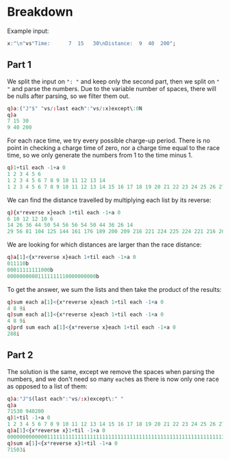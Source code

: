 # Breakdown

Example input:
```q
x:"\n"vs"Time:      7  15   30\nDistance:  9  40  200";
```
## Part 1
We split the input on `": "` and keep only the second part, then we split on `" "` and parse the numbers. Due to the variable number of spaces, there will be nulls after parsing, so we filter them out.
```q
q)a:("J"$" "vs/:last each":"vs/:x)except\:0N
q)a
7 15 30
9 40 200
```
For each race time, we try every possible charge-up period. There is no point in checking a charge time of zero, nor a charge time equal to the race time, so we only generate the numbers from 1 to the time minus 1.
```q
q)1+til each -1+a 0
1 2 3 4 5 6
1 2 3 4 5 6 7 8 9 10 11 12 13 14
1 2 3 4 5 6 7 8 9 10 11 12 13 14 15 16 17 18 19 20 21 22 23 24 25 26 27 28 29
```
We can find the distance travelled by multiplying each list by its reverse:
```q
q){x*reverse x}each 1+til each -1+a 0
6 10 12 12 10 6
14 26 36 44 50 54 56 56 54 50 44 36 26 14
29 56 81 104 125 144 161 176 189 200 209 216 221 224 225 224 221 216 209 200 ..
```
We are looking for which distances are larger than the race distance:
```q
q)a[1]<{x*reverse x}each 1+til each -1+a 0
011110b
00011111111000b
00000000001111111110000000000b
```
To get the answer, we sum the lists and then take the product of the results:
```q
q)sum each a[1]<{x*reverse x}each 1+til each -1+a 0
4 8 9i
q)sum each a[1]<{x*reverse x}each 1+til each -1+a 0
4 8 9i
q)prd sum each a[1]<{x*reverse x}each 1+til each -1+a 0
288i
```

## Part 2
The solution is the same, except we remove the spaces when parsing the numbers, and we don't need so many `each`es as there is now only one race as opposed to a list of them:
```q
q)a:"J"$(last each":"vs/:x)except\:" "
q)a
71530 940200
q)1+til -1+a 0
1 2 3 4 5 6 7 8 9 10 11 12 13 14 15 16 17 18 19 20 21 22 23 24 25 26 27 28 29..
q)a[1]<{x*reverse x}1+til -1+a 0
00000000000001111111111111111111111111111111111111111111111111111111111111111..
q)sum a[1]<{x*reverse x}1+til -1+a 0
71503i
```
